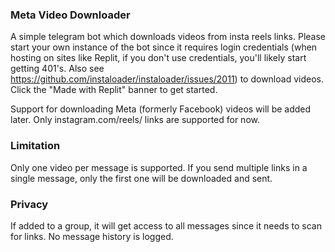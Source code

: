 ### Meta Video Downloader

A simple telegram bot which downloads videos from insta reels links. Please start your own instance of the bot since it requires login credentials (when hosting on sites like Replit, if you don't use credentials, you'll likely start getting 401's. Also see https://github.com/instaloader/instaloader/issues/2011) to download videos. Click the "Made with Replit" banner to get started.

Support for downloading Meta (formerly Facebook) videos will be added later. Only instagram.com/reels/ links are supported for now.

### Limitation

Only one video per message is supported. If you send multiple links in a single message, only the first one will be downloaded and sent.


### Privacy

If added to a group, it will get access to all messages since it needs to scan for links. No message history is logged.